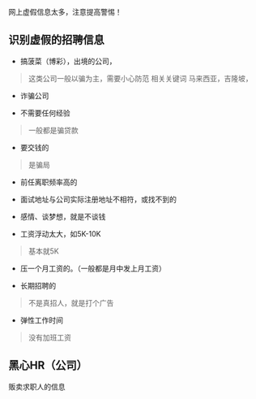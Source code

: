 
网上虚假信息太多，注意提高警惕！

## 识别虚假的招聘信息
- 搞菠菜（博彩），出境的公司，
>	这类公司一般以骗为主，需要小心防范
>	相关关键词 马来西亚，吉隆坡， 

- 诈骗公司

- 不需要任何经验
>	一般都是骗贷款

- 要交钱的
> 是骗局

- 前任离职频率高的

- 面试地址与公司实际注册地址不相符，或找不到的

- 感情、谈梦想，就是不谈钱

- 工资浮动太大，如5K-10K
> 基本就5K

- 压一个月工资的。（一般都是月中发上月工资）

- 长期招聘的
> 不是真招人，就是打个广告

- 弹性工作时间
> 没有加班工资

## 黑心HR（公司）
贩卖求职人的信息